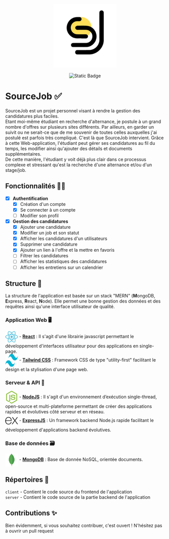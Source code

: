 <p align='center'>
  <img src='client/src/assets/logo.png' width=200 height=200/>
</p>
<p align='center'>
<img alt="Static Badge" src="https://img.shields.io/badge/Web%20App%20-%20rgb(205%2C%20205%2C%200)">
</p>

# SourceJob ✅

SourceJob est un projet personnel visant à rendre la gestion des candidatures plus faciles. <br>
Etant moi-même étudiant en recherche d'alternance, je postule à un grand nombre d'offres sur plusieurs sites différents. Par ailleurs, en garder un suivit ou ne serait-ce que de me souvenir de toutes celles auxquelles j'ai postulé est parfois très compliqué. C'est là que SourceJob intervient. Grâce à cette Web-application, l'étudiant peut gérer ses candidatures au fil du temps, les modifier ainsi qu'ajouter des détails et documents supplémentaires. <br>
De cette manière, l'étudiant y voit déjà plus clair dans ce processus complexe et stressant qu'est la recherche d'une alternance et/ou d'un stage/job.

## Fonctionnalités 🧑‍💻

- [x] **Authentification**
  - [x] Création d'un compte
  - [x] Se connecter à un compte
  - [ ] Modifier son profil
     
- [x] **Gestion des candidatures**
  - [x] Ajouter une candidature
  - [x] Modifier un job et son statut
  - [x] Afficher les candidatures d'un utilisateurs
  - [x] Supprimer une candidature
  - [x] Ajouter un lien à l'offre et la mettre en favoris
  - [ ] Filtrer les candidatures
  - [ ] Afficher les statistiques des candidatures
  - [ ] Afficher les entretiens sur un calendrier

## Structure 🧠

La structure de l'application est basée sur un stack "MERN" (**M**ongoDB, **E**xpress, **R**eact, **N**ode).
Elle permet une bonne gestion des données et des requêtes ainsi qu'une interface utilisateur de qualité.

### Application Web 🖥️ 

<img src='client/src/assets/React.svg' width=40 height=40 align='center'/> - [**React**](https://react.dev) : Il s'agit d'une librairie javascript permettant le développement d'interfaces utilisateur pour des applications en single-page. <br>
<img src='client/src/assets/Tailwind.svg' width=40 height=40 align='center'/> - [**Tailwind CSS**](https://tailwindcss.com) : Framework CSS de type "utility-first" facilitant le design et la stylisation d'une page web.

### Serveur & API 🧬

<img src='client/src/assets/NodeJS.svg' width=40 height=40 align='center'/> - [**NodeJS**](https://nodejs.org/en) : Il s'agit d'un environnement d’exécution single-thread, open-source et multi-plateforme permettant de créer des applications rapides et évolutives côté serveur et en réseau. <br>
<img src='client/src/assets/ExpressJS.svg' width=40 height=40 align='center'/> - [**ExpressJS**](https://expressjs.com) : Un framework backend Node.js rapide facilitant le développement d'applications backend évolutives.

### Base de données 🗃️

<img src='client/src/assets/MongoDB.svg' width=40 height=40 align='center' /> - [**MongoDB**](https://www.mongodb.com/fr-fr) : Base de donnée NoSQL, orientée documents.

## Répertoires 📁

`client` -  Contient le code source du frontend de l'application <br>
`server` -  Contient le code source de la partie backend de l'application

## Contributions ✨

Bien évidemment, si vous souhaitez contribuer, c'est ouvert ! 
N'hésitez pas à ouvrir un pull request

